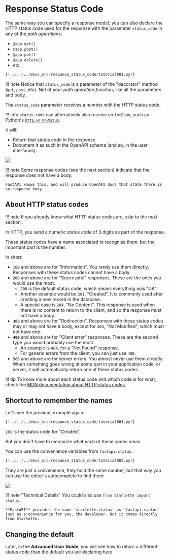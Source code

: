 # Response Status Code

The same way you can specify a response model, you can also declare the HTTP status code used for the response with the parameter `status_code` in any of the *path operations*:

* `@app.get()`
* `@app.post()`
* `@app.put()`
* `@app.delete()`
* etc.

```Python hl_lines="6"
{!../../../docs_src/response_status_code/tutorial001.py!}
```

!!! note
    Notice that `status_code` is a parameter of the "decorator" method (`get`, `post`, etc). Not of your *path operation function*, like all the parameters and body.

The `status_code` parameter receives a number with the HTTP status code.

!!! info
    `status_code` can alternatively also receive an `IntEnum`, such as Python's <a href="https://docs.python.org/3/library/http.html#http.HTTPStatus" class="external-link" target="_blank">`http.HTTPStatus`</a>.

It will:

* Return that status code in the response.
* Document it as such in the OpenAPI schema (and so, in the user interfaces):

<img src="/img/tutorial/response-status-code/image01.png">

!!! note
    Some response codes (see the next section) indicate that the response does not have a body.

    FastAPI knows this, and will produce OpenAPI docs that state there is no response body.

## About HTTP status codes

!!! note
    If you already know what HTTP status codes are, skip to the next section.

In HTTP, you send a numeric status code of 3 digits as part of the response.

These status codes have a name associated to recognize them, but the important part is the number.

In short:

* `100` and above are for "Information". You rarely use them directly.  Responses with these status codes cannot have a body.
* **`200`** and above are for "Successful" responses. These are the ones you would use the most.
    * `200` is the default status code, which means everything was "OK".
    * Another example would be `201`, "Created". It is commonly used after creating a new record in the database.
    * A special case is `204`, "No Content".  This response is used when there is no content to return to the client, and so the response must not have a body.
* **`300`** and above are for "Redirection".  Responses with these status codes may or may not have a body, except for `304`, "Not Modified", which must not have one.
* **`400`** and above are for "Client error" responses. These are the second type you would probably use the most.
    * An example is `404`, for a "Not Found" response.
    * For generic errors from the client, you can just use `400`.
* `500` and above are for server errors. You almost never use them directly. When something goes wrong at some part in your application code, or server, it will automatically return one of these status codes.

!!! tip
    To know more about each status code and which code is for what, check the <a href="https://developer.mozilla.org/en-US/docs/Web/HTTP/Status" class="external-link" target="_blank"><abbr title="Mozilla Developer Network">MDN</abbr> documentation about HTTP status codes</a>.

## Shortcut to remember the names

Let's see the previous example again:

```Python hl_lines="6"
{!../../../docs_src/response_status_code/tutorial001.py!}
```

`201` is the status code for "Created".

But you don't have to memorize what each of these codes mean.

You can use the convenience variables from `fastapi.status`.

```Python hl_lines="1 6"
{!../../../docs_src/response_status_code/tutorial002.py!}
```

They are just a convenience, they hold the same number, but that way you can use the editor's autocomplete to find them:

<img src="/img/tutorial/response-status-code/image02.png">

!!! note "Technical Details"
    You could also use `from starlette import status`.

    **FastAPI** provides the same `starlette.status` as `fastapi.status` just as a convenience for you, the developer. But it comes directly from Starlette.

## Changing the default

Later, in the **Advanced User Guide**, you will see how to return a different status code than the default you are declaring here.
